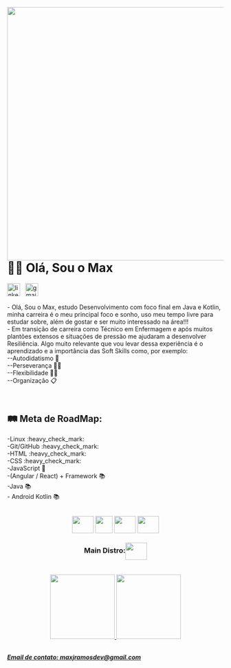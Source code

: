 <img align="right" height="590em" src="https://raw.githubusercontent.com/gist/maxjdev/6664d36b09e54f691cd923e5479b54fc/raw/d93c806a17d54695d3ec4df29ba86b0afbd182bc/cardreadme.svg" />

<h1 align="left">👋🏽 Olá, Sou o Max</h1>
<a target="_blank" href="https://www.linkedin.com/in/maxramosdev/"><img width="30px" src="https://cdn.jsdelivr.net/gh/devicons/devicon/icons/linkedin/linkedin-original.svg" alt="linkedin icon" /></a>&nbsp;&nbsp;
<a target="_blank" href="mailto:maxjramosdev@gmail.com"><img width="30px" src="https://user-images.githubusercontent.com/116047257/209864669-2f29af98-7607-4d42-af32-09ff7ff2c1a9.png" alt="gmail icon "/></a>
<p>- Olá, Sou o Max, estudo Desenvolvimento com foco final em Java e Kotlin, minha carreira é o meu principal foco e sonho, uso meu tempo livre para estudar sobre, além de gostar e ser muito interessado na área!!!<br>
- Em transição de carreira como Técnico em Enfermagem e após muitos plantões extensos e situações de pressão me ajudaram a desenvolver Resiliência. Algo muito relevante que vou levar dessa experiência é o aprendizado e a importância das Soft Skills como, por exemplo:<br>
--Autodidatismo 🧠<br>
--Perseverança 💪🏽<br>
--Flexibilidade 🙇🏽 <br>
--Organização 📋</p>
<br>
<p><h2>🛤 Meta de RoadMap:</h2>
-Linux :heavy_check_mark:<br>
-Git/GitHub :heavy_check_mark:<br>
-HTML :heavy_check_mark:<br>
-CSS :heavy_check_mark:<br>
-JavaScript 📖<br>
-(Angular / React) + Framework 📚<br>
-Java 📚<br>
- Android Kotlin 📚</p><br>
<div align="center">
  <img align="center" width="50px" height="40px" src="https://cdn.jsdelivr.net/gh/devicons/devicon/icons/linux/linux-original.svg" />
  <img align="center" wight="50px" height="40px" src="https://cdn.jsdelivr.net/gh/devicons/devicon/icons/git/git-original.svg" />
  <img align="center" width="50px" height="40px" src="https://cdn.jsdelivr.net/gh/devicons/devicon/icons/html5/html5-original.svg" />
  <img align="center" width="50px" height="40px" src="https://cdn.jsdelivr.net/gh/devicons/devicon/icons/css3/css3-original.svg" /><br>
  <h3>Main Distro:<img align="center" width="50px" height="40px" src="https://cdn.jsdelivr.net/gh/devicons/devicon/icons/fedora/fedora-original.svg" /></h3>
</div><br>
<div align="center">
  <a href="https://github.com/maxjdev">
  <img height="150em" src="https://github-readme-stats.vercel.app/api?username=maxjdev&show_icons=true&theme=dark&include_all_commits=true&count_private=true"/>
  <img height="150em" src="https://github-readme-stats.vercel.app/api/top-langs/?username=maxjdev&layout=compact&langs_count=7&theme=dark"/>
</div><br>
  
  <p><strong><em>Email de contato: maxjramosdev@gmail.com</em></strong></p>
